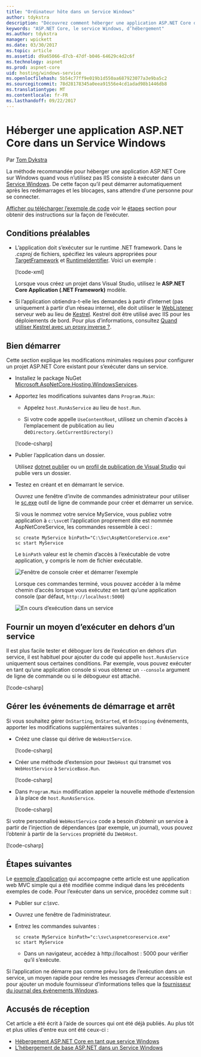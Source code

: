 ```yaml
---
title: "Ordinateur hôte dans un Service Windows"
author: tdykstra
description: "Découvrez comment héberger une application ASP.NET Core dans un Service Windows."
keywords: "ASP.NET Core, le service Windows, d’hébergement"
ms.author: tdykstra
manager: wpickett
ms.date: 03/30/2017
ms.topic: article
ms.assetid: d9a65066-d7cb-47df-b046-64629c4d2c6f
ms.technology: aspnet
ms.prod: aspnet-core
uid: hosting/windows-service
ms.openlocfilehash: 5b54c77ff9e019b1d550aa687923077a3e9ba5c2
ms.sourcegitcommit: 78d28178345a0eea91556e4cd1adad98b1446db8
ms.translationtype: MT
ms.contentlocale: fr-FR
ms.lasthandoff: 09/22/2017
---
```

# <a name="host-an-aspnet-core-app-in-a-windows-service"></a>Héberger une application ASP.NET Core dans un Service Windows

Par [Tom Dykstra](https://github.com/tdykstra)

La méthode recommandée pour héberger une application ASP.NET Core sur Windows quand vous n’utilisez pas IIS consiste à exécuter dans un [Service Windows](https://docs.microsoft.com/dotnet/framework/windows-services/introduction-to-windows-service-applications). De cette façon qu’il peut démarrer automatiquement après les redémarrages et les blocages, sans attendre d’une personne pour se connecter.

[Afficher ou télécharger l’exemple de code](https://github.com/aspnet/Docs/tree/master/aspnetcore/hosting/windows-service/sample) voir le [étapes](#next-steps) section pour obtenir des instructions sur la façon de l’exécuter.

## <a name="prerequisites"></a>Conditions préalables

* L’application doit s’exécuter sur le runtime .NET framework.  Dans le *.csproj* de fichiers, spécifiez les valeurs appropriées pour [TargetFramework](https://docs.microsoft.com/nuget/schema/target-frameworks) et [RuntimeIdentifier](https://docs.microsoft.com/dotnet/articles/core/rid-catalog). Voici un exemple :

  [!code-xml[](windows-service/sample/AspNetCoreService.csproj?range=3-6)]

  Lorsque vous créez un projet dans Visual Studio, utilisez le **ASP.NET Core Application (.NET Framework)** modèle.

* Si l’application obtiendra-t-elle les demandes à partir d’internet (pas uniquement à partir d’un réseau interne), elle doit utiliser le [WebListener](xref:fundamentals/servers/weblistener) serveur web au lieu de [Kestrel](xref:fundamentals/servers/kestrel).  Kestrel doit être utilisé avec IIS pour les déploiements de bord.  Pour plus d’informations, consultez [Quand utiliser Kestrel avec un proxy inverse ?](xref:fundamentals/servers/kestrel#when-to-use-kestrel-with-a-reverse-proxy).

## <a name="getting-started"></a>Bien démarrer

Cette section explique les modifications minimales requises pour configurer un projet ASP.NET Core existant pour s’exécuter dans un service.

* Installez le package NuGet [Microsoft.AspNetCore.Hosting.WindowsServices](https://www.nuget.org/packages/Microsoft.AspNetCore.Hosting.WindowsServices/).

* Apportez les modifications suivantes dans `Program.Main`:
  
  * Appelez `host.RunAsService` au lieu de `host.Run`.
  
  * Si votre code appelle `UseContentRoot`, utilisez un chemin d’accès à l’emplacement de publication au lieu de`Directory.GetCurrentDirectory()` 
  
  [!code-csharp[](windows-service/sample/Program.cs?name=ServiceOnly&highlight=3-4,8,14)]

* Publier l’application dans un dossier.

  Utilisez [dotnet publier](https://docs.microsoft.com/dotnet/articles/core/tools/dotnet-publish) ou un [profil de publication de Visual Studio](xref:publishing/web-publishing-vs) qui publie vers un dossier.

* Testez en créant et en démarrant le service.

  Ouvrez une fenêtre d’invite de commandes administrateur pour utiliser le [sc.exe](https://technet.microsoft.com/library/bb490995) outil de ligne de commande pour créer et démarrer un service.  
  
  Si vous le nommez votre service MyService, vous publiez votre application à `c:\svc`et l’application proprement dite est nommée AspNetCoreService, les commandes ressemble à ceci :

  ```console
  sc create MyService binPath="C:\Svc\AspNetCoreService.exe"
  sc start MyService
  ```
  Le `binPath` valeur est le chemin d’accès à l’exécutable de votre application, y compris le nom de fichier exécutable.

  ![Fenêtre de console créer et démarrer l’exemple](windows-service/_static/create-start.png)

  Lorsque ces commandes terminé, vous pouvez accéder à la même chemin d’accès lorsque vous exécutez en tant qu’une application console (par défaut, `http://localhost:5000`)

  ![En cours d’exécution dans un service](windows-service/_static/running-in-service.png)


## <a name="provide-a-way-to-run-outside-of-a-service"></a>Fournir un moyen d’exécuter en dehors d’un service

Il est plus facile tester et déboguer lors de l’exécution en dehors d’un service, il est habituel pour ajouter du code qui appelle `host.RunAsService` uniquement sous certaines conditions.  Par exemple, vous pouvez exécuter en tant qu’une application console si vous obtenez un `--console` argument de ligne de commande ou si le débogueur est attaché.

[!code-csharp[](windows-service/sample/Program.cs?name=ServiceOrConsole)]

## <a name="handle-stopping-and-starting-events"></a>Gérer les événements de démarrage et arrêt

Si vous souhaitez gérer `OnStarting`, `OnStarted`, et `OnStopping` événements, apporter les modifications supplémentaires suivantes :

* Créez une classe qui dérive de `WebHostService`.

  [!code-csharp[](windows-service/sample/CustomWebHostService.cs?name=NoLogging)]

* Créer une méthode d’extension pour `IWebHost` qui transmet vos `WebHostService` à `ServiceBase.Run`.

  [!code-csharp[](windows-service/sample/WebHostServiceExtensions.cs?name=ExtensionsClass)]

* Dans `Program.Main` modification appeler la nouvelle méthode d’extension à la place de `host.RunAsService`.

  [!code-csharp[](windows-service/sample/Program.cs?name=HandleStopStart&highlight=26)]

Si votre personnalisé `WebHostService` code a besoin d’obtenir un service à partir de l’injection de dépendances (par exemple, un journal), vous pouvez l’obtenir à partir de la `Services` propriété du `IWebHost`.

[!code-csharp[](windows-service/sample/CustomWebHostService.cs?name=Logging&highlight=7)]

## <a name="next-steps"></a>Étapes suivantes

Le [exemple d’application](https://github.com/aspnet/Docs/tree/master/aspnetcore/hosting/windows-service/sample) qui accompagne cette article est une application web MVC simple qui a été modifiée comme indiqué dans les précédents exemples de code.  Pour l’exécuter dans un service, procédez comme suit :

* Publier sur *c:\svc*.

* Ouvrez une fenêtre de l’administrateur.

* Entrez les commandes suivantes :

  ```console
  sc create MyService binPath="c:\svc\aspnetcoreservice.exe"
  sc start MyService
  ```

  * Dans un navigateur, accédez à http://localhost : 5000 pour vérifier qu’il s’exécute.

Si l’application ne démarre pas comme prévu lors de l’exécution dans un service, un moyen rapide pour rendre les messages d’erreur accessible est pour ajouter un module fournisseur d’informations telles que la [fournisseur du journal des événements Windows](xref:fundamentals/logging#eventlog).

## <a name="acknowledgments"></a>Accusés de réception

Cet article a été écrit à l’aide de sources qui ont été déjà publiés. Au plus tôt et plus utiles d'entre eux ont été ceux-ci :

* [Hébergement ASP.NET Core en tant que service Windows](https://stackoverflow.com/questions/37346383/hosting-asp-net-core-as-windows-service/37464074)
* [L’hébergement de base ASP.NET dans un Service Windows](https://dotnetthoughts.net/how-to-host-your-aspnet-core-in-a-windows-service/)

